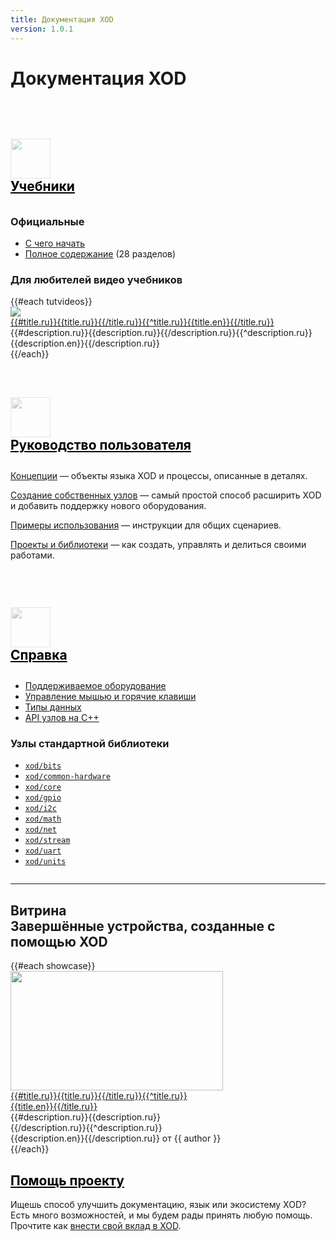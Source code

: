 ```yaml
---
title: Документация XOD
version: 1.0.1
---
```


<style>
/* Force linked headers to be black, not blue */
h2 a {
  color: black;
  text-decoration: underline;
}

h2.icon.header {
  padding: 1.5em 0 0.5em 0;
}

/* Style for tutorial/guide/reference icons */
.ui.icon.header img {
  width: 64px;
  opacity: 0.4;
}

#showcase-cards .card {
  width: 340px;
}

/* No space below a card image */
#showcase-cards .image {
  font-size: 0;
}

/* Keep all images the same size */
#showcase-cards .card img {
  width: 100%;
  height: 191px; /* Aspect ratio 16/9 for 340px width */
  object-fit: cover;
}
</style>

# Документация XOD

<div class="ui three column doubling stackable horizontally padded grid">

<!------------------------ Tutorial ------------------------->
<div class="column">
<h2 class="ui icon header">
  <a href="./tutorial/">
    <img src="./__img__/tutorial.svg" />
  </a>
  <div class="content">
    <a href="./tutorial/">Учебники</a>
  </div>
</h2>

<h3 class="ui header">Официальные</h3>

- [С чего начать](./tutorial/install/)
- [Полное содержание](./tutorial/) (28 разделов)

<h3>Для любителей видео учебников</h3>

<div class="ui relaxed list">
  {{#each tutvideos}}
    <div class="item">
      <img class="ui avatar image" src="{{ avatar }}">
      <div class="content">
        <a href="{{#url.ru}}{{url.ru}}{{/url.ru}}{{^url.ru}}{{url.en}}{{/url.ru}}" target="_blank">{{#title.ru}}{{title.ru}}{{/title.ru}}{{^title.ru}}{{title.en}}{{/title.ru}}</a>
        <!-- counter _blank underscore ↑ -->
        <div class="description">{{#description.ru}}{{description.ru}}{{/description.ru}}{{^description.ru}}{{description.en}}{{/description.ru}}</div>
      </div>
    </div>
  {{/each}}
</div>

</div><!-- column -->

<!-------------------------- Guide -------------------------->
<div class="column">
<h2 class="ui icon header">
  <a href="./guide/">
    <img src="./__img__/guide.svg" />
  </a>
  <div class="content">
    <a href="./guide/">Руководство пользователя</a>
  </div>
</h2>

[Концепции](./guide/#концепции) — объекты языка XOD и процессы, описанные в деталях.

[Создание собственных узлов](./guide/#создание-собственных-узлов) — самый простой способ расширить XOD и добавить поддержку нового оборудования.

[Примеры использования](./guide/#примеры-использования) — инструкции для общих сценариев.

[Проекты и библиотеки](./guide/#проекты-и-библиотеки) — как создать, управлять и делиться своими работами.

</div><!-- column -->

<!------------------------ Reference ------------------------>
<div class="column">
<h2 class="ui icon header">
  <a href="./reference">
    <img src="./__img__/reference.svg" />
  </a>
  <div class="content">
    <a href="./reference/">Справка</a>
  </div>
</h2>
<div><!-- A div to force the following list to be the first-child and suppress margins -->

- [Поддерживаемое оборудование](./reference/supported-hardware/)
  <i class="ui large green microchip icon"></i>
- [Управление мышью и горячие клавиши](./reference/shortcuts/)
- [Типы данных](./reference/data-types/)
- [API узлов на C++](./reference/node-cpp-api/)

</div>
<h3 class="ui header">Узлы стандартной библиотеки</h3>

- [`xod/bits`](https://xod.io/libs/xod/bits/)
- [`xod/common-hardware`](https://xod.io/libs/xod/common-hardware/)
- [`xod/core`](https://xod.io/libs/xod/core/)
  <i class="ui small yellow star outline icon"></i>
- [`xod/gpio`](https://xod.io/libs/xod/gpio/)
- [`xod/i2c`](https://xod.io/libs/xod/i2c/)
- [`xod/math`](https://xod.io/libs/xod/math/)
- [`xod/net`](https://xod.io/libs/xod/net/)
- [`xod/stream`](https://xod.io/libs/xod/stream/)
- [`xod/uart`](https://xod.io/libs/xod/uart/)
- [`xod/units`](https://xod.io/libs/xod/units/)

</div><!-- column -->

</div><!-- grid -->

---

<h2 id="showcase" class="ui header">
  <div class="content">
    Витрина
    <div class="sub header">Завершённые устройства, созданные с помощью XOD</div>
  </div>
</h2>

<div id="showcase-cards" class="ui cards">
  {{#each showcase}}
    <div class="card">
      <div class="image">
        <a href="{{ url }}" target="_blank"><img src="{{ image }}" /></a>
        <!-- counter _blank underscore ↑ -->
      </div>
      <div class="content">
        <a class="header" href="{{ url }}" target="_blank">{{#title.ru}}{{title.ru}}{{/title.ru}}{{^title.ru}}{{title.en}}{{/title.ru}}</a>
        <!-- counter _blank underscore ↑ -->
        <div class="meta">{{#description.ru}}{{description.ru}}{{/description.ru}}{{^description.ru}}{{description.en}}{{/description.ru}} от {{ author }}</div>
      </div>
    </div>
  {{/each}}
</div>

<h2 id="contributing" class="ui header"><a href="./contributing/">Помощь проекту</a></h2>

Ищешь способ улучшить документацию, язык или экосистему XOD? Есть много возможностей, и мы будем рады принять любую помощь. Прочтите как [внести свой вклад в XOD](./contributing/).
